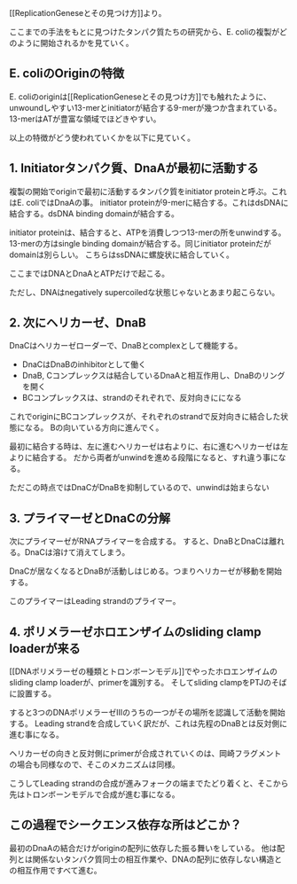 [[ReplicationGeneseとその見つけ方]]より。

ここまでの手法をもとに見つけたタンパク質たちの研究から、E. coliの複製がどのように開始されるかを見ていく。

## E. coliのOriginの特徴

E. coliのoriginは[[ReplicationGeneseとその見つけ方]]でも触れたように、unwoundしやすい13-merとinitiatorが結合する9-merが幾つか含まれている。
13-merはATが豊富な領域でほどきやすい。

以上の特徴がどう使われていくかを以下に見ていく。

## 1. Initiatorタンパク質、DnaAが最初に活動する

複製の開始でoriginで最初に活動するタンパク質をinitiator proteinと呼ぶ。これはE. coliではDnaAの事。
initiator proteinが9-merに結合する。これはdsDNAに結合する。dsDNA binding domainが結合する。

initiator proteinは、結合すると、ATPを消費しつつ13-merの所をunwindする。
13-merの方はsingle binding domainが結合する。同じinitiator proteinだがdomainは別らしい。
こちらはssDNAに螺旋状に結合していく。

ここまではDNAとDnaAとATPだけで起こる。

ただし、DNAはnegatively supercoiledな状態じゃないとあまり起こらない。

## 2. 次にヘリカーゼ、DnaB

DnaCはヘリカーゼローダーで、DnaBとcomplexとして機能する。

- DnaCはDnaBのinhibitorとして働く
- DnaB, Cコンプレックスは結合しているDnaAと相互作用し、DnaBのリングを開く
- BCコンプレックスは、strandのそれぞれで、反対向きにになる

これでoriginにBCコンプレックスが、それぞれのstrandで反対向きに結合した状態になる。
Bの向いている方向に進んでく。

最初に結合する時は、左に進むヘリカーゼは右よりに、右に進むヘリカーゼは左よりに結合する。
だから両者がunwindを進める段階になると、すれ違う事になる。

ただこの時点ではDnaCがDnaBを抑制しているので、unwindは始まらない

## 3. プライマーゼとDnaCの分解

次にプライマーゼがRNAプライマーを合成する。
すると、DnaBとDnaCは離れる。DnaCは溶けて消えてしまう。

DnaCが居なくなるとDnaBが活動しはじめる。つまりヘリカーゼが移動を開始する。

このプライマーはLeading strandのプライマー。

## 4. ポリメラーゼホロエンザイムのsliding clamp loaderが来る

[[DNAポリメラーゼの種類とトロンボーンモデル]]でやったホロエンザイムのsliding clamp loaderが、primerを識別する。
そしてsliding clampをPTJのそばに設置する。

すると3つのDNAポリメラーゼIIIのうちの一つがその場所を認識して活動を開始する。
Leading strandを合成していく訳だが、これは先程のDnaBとは反対側に進む事になる。

ヘリカーゼの向きと反対側にprimerが合成されていくのは、岡崎フラグメントの場合も同様なので、そこのメカニズムは同様。

こうしてLeading strandの合成が進みフォークの端までたどり着くと、そこから先はトロンボーンモデルで合成が進む事になる。

## この過程でシークエンス依存な所はどこか？

最初のDnaAの結合だけがoriginの配列に依存した振る舞いをしている。
他は配列とは関係ないタンパク質同士の相互作業や、DNAの配列に依存しない構造との相互作用ですべて進む。